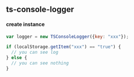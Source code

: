 ## ts-console-logger


#### create instance

```javascript
var logger = new TSConsoleLogger({key: "xxx"});
```

```javascript
if (localStorage.getItem("xxx") == "true") {
  // you can see log
} else {
  // you can see nothing
}
```




